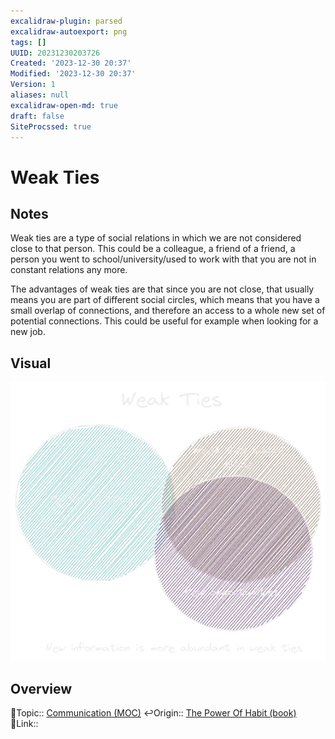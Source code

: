 ```yaml
---
excalidraw-plugin: parsed
excalidraw-autoexport: png
tags: []
UUID: 20231230203726
Created: '2023-12-30 20:37'
Modified: '2023-12-30 20:37'
Version: 1
aliases: null
excalidraw-open-md: true
draft: false
SiteProcssed: true
---
```

# Weak Ties

## Notes

Weak ties are a type of social relations in which we are not considered close to that person. This could be a colleague, a friend of a friend, a person you went to school/university/used to work with that you are not in constant relations any more.

The advantages of weak ties are that since you are not close, that usually means you are part of different social circles, which means that you have a small overlap of connections, and therefore an access to a whole new set of potential connections. This could be useful for example when looking for a new job. 

## Visual

![Weak Ties.webp](/notes/weak-ties.webp)

## Overview
🔼Topic:: [Communication (MOC)](/mocs/communication-moc.md)
↩️Origin:: [The Power Of Habit (book)](/books/the-power-of-habit-book.md)
🔗Link:: 
